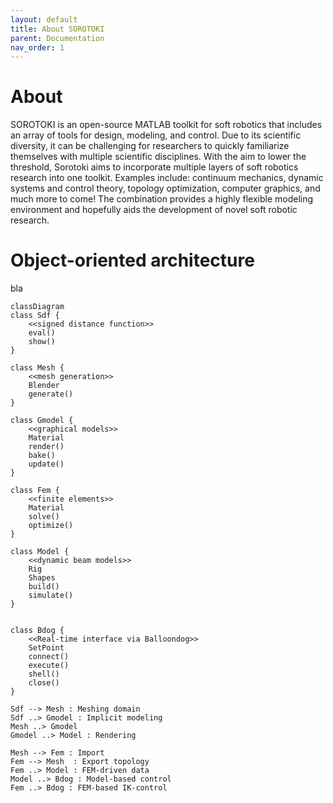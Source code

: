 ```yaml
---
layout: default
title: About SOROTOKI
parent: Documentation
nav_order: 1
---
```


# About

SOROTOKI is an open-source MATLAB toolkit for soft robotics that includes an array of tools for design, modeling, and control. Due to its scientific diversity, it can be challenging for researchers to quickly familiarize themselves with multiple scientific disciplines. With the aim to lower the threshold, Sorotoki aims to incorporate multiple layers of soft robotics research into one toolkit. Examples include: continuum mechanics, dynamic systems and control theory, topology optimization, computer graphics, and much more to come! The combination provides a highly flexible modeling environment and hopefully aids the development of novel soft robotic research.

# Object-oriented architecture
bla
```mermaid!
classDiagram
class Sdf {
	<<signed distance function>>
	eval()
  	show()
}

class Mesh {
	<<mesh generation>>
	Blender
  	generate()
}

class Gmodel {
	<<graphical models>>
	Material
  	render()
  	bake()
  	update()
}

class Fem {
	<<finite elements>>
	Material
  	solve()
  	optimize()
}

class Model {
	<<dynamic beam models>>
	Rig
	Shapes
  	build()
  	simulate()
}


class Bdog {
	<<Real-time interface via Balloondog>>
	SetPoint
  	connect()
 	execute()
  	shell()
  	close()
}

Sdf --> Mesh : Meshing domain
Sdf ..> Gmodel : Implicit modeling
Mesh ..> Gmodel
Gmodel ..> Model : Rendering

Mesh --> Fem : Import
Fem --> Mesh  : Export topology
Fem ..> Model : FEM-driven data
Model ..> Bdog : Model-based control
Fem ..> Bdog : FEM-based IK-control

``` 
